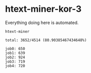 # htext-miner-kor-3

Everything doing here is automated.

```
htext-miner

total: 3652/4514 (80.90385467434648%)

job0: 650
job1: 639
job2: 924
job3: 719
job4: 720
```